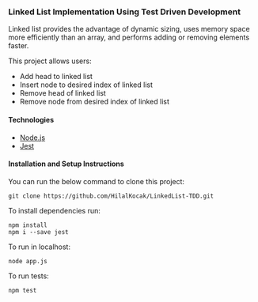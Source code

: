 ### Linked List Implementation Using Test Driven Development
Linked list provides the advantage of dynamic sizing, uses memory space more efficiently than an array, and performs adding or removing elements faster.

This project allows users:
- Add head to linked list
- Insert node to desired index of linked list
- Remove head of linked list
- Remove node from desired index of linked list

#### Technologies
- [Node.js](https://nodejs.org/en)
- [Jest](https://jestjs.io/)

#### Installation and Setup Instructions
You can run the below command to clone this project:
```
git clone https://github.com/HilalKocak/LinkedList-TDD.git
```

To install dependencies run:
```
npm install
npm i --save jest
```

To run in localhost:
```
node app.js
```

To run tests:
```
npm test
```